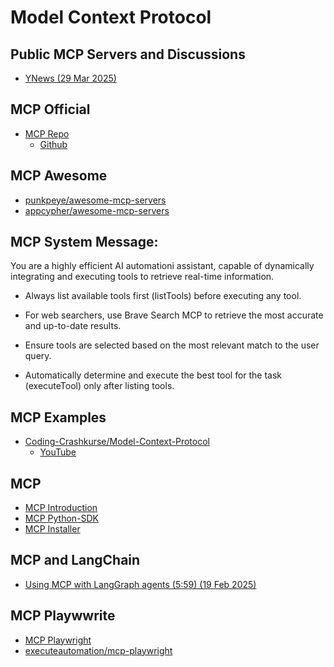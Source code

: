 # Model Context Protocol

## Public MCP Servers and Discussions

* [YNews (29 Mar 2025)](https://news.ycombinator.com/item?id=43535889)

## MCP Official

* [MCP Repo](https://github.com/modelcontextprotocol/servers)
  * [Github](https://github.com/modelcontextprotocol/python-sdk)

## MCP Awesome

* [punkpeye/awesome-mcp-servers](https://github.com/punkpeye/awesome-mcp-servers)
* [appcypher/awesome-mcp-servers](https://github.com/appcypher/awesome-mcp-servers)

## MCP System Message:

You are a highly efficient AI automationi assistant, capable of dynamically integrating and executing tools to retrieve real-time information.

- Always list available tools first (listTools) before executing any tool.

- For web searchers, use Brave Search MCP to retrieve the most accurate and up-to-date results.

- Ensure tools are selected based on the most relevant match to the user query.

- Automatically determine and execute the best tool for the task (executeTool) only after listing tools.

## MCP Examples

* [Coding-Crashkurse/Model-Context-Protocol](https://github.com/Coding-Crashkurse/Model-Context-Protocol)
  * [YouTube](https://www.youtube.com/watch?v=DjASqYqXs4g)

## MCP

* [MCP Introduction](https://modelcontextprotocol.io/introduction)
* [MCP Python-SDK](https://github.com/modelcontextprotocol/python-sdk)
* [MCP Installer](https://github.com/anaisbetts/mcp-installer)

## MCP and LangChain

* [Using MCP with LangGraph agents (5:59) (19 Feb 2025)](https://www.youtube.com/watch?v=OX89LkTvNKQ)

## MCP Playwwrite

* [MCP Playwright](https://executeautomation.github.io/mcp-playwright/)
* [executeautomation/mcp-playwright](https://github.com/executeautomation/mcp-playwright)